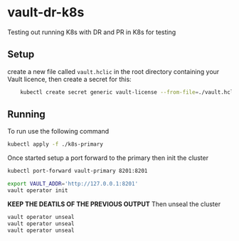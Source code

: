 # vault-dr-k8s
Testing out running K8s with DR and PR in K8s for testing

## Setup
create a new file called `vault.hclic` in the root directory containing your Vault licence, then create a secret for this:
```bash
    kubectl create secret generic vault-license --from-file=./vault.hclic
```

## Running
To run use the following command
```bash
kubectl apply -f ./k8s-primary
```

Once started setup a port forward to the primary then init the cluster
```bash
kubectl port-forward vault-primary 8201:8201
```

```bash
export VAULT_ADDR='http://127.0.0.1:8201'
vault operator init
```

**KEEP THE DEATILS OF THE PREVIOUS OUTPUT**
Then unseal the cluster
```bash
vault operator unseal
vault operator unseal
vault operator unseal
```